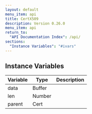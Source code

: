 ```yaml
---
layout: default
menu_item: api
title: CertX509
description: Version 0.26.0
menu_item: api
return_to:
  "API Documentation Index": /api/
sections:
  "Instance Variables": "#ivars"
---
```


## <a name="ivars"></a>Instance Variables

| Variable | Type | Description |
| --- | --- | --- |
| <a name="data"></a>data | Buffer |  |
| <a name="len"></a>len | Number |  |
| <a name="parent"></a>parent | Cert |  |


